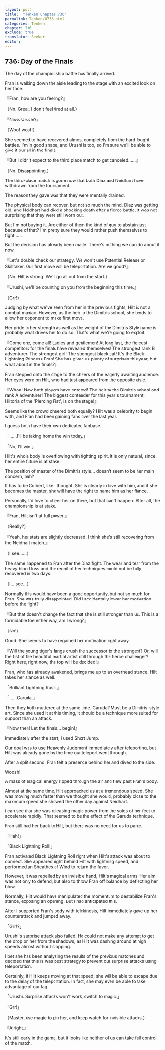 ```yaml
---
layout: post
title:  "Tenken Chapter 736"
permalink: Tenken/0736.html
categories: Tenken
chapter: 736
exclude: true
translator: Seeker
editor: 
---
```

<h2 id="ch736">736: Day of the Finals</h2>

<p>The day of the championship battle has finally arrived.</p>

<p>Fran is walking down the aisle leading to the stage with an excited look on her face.</p>

<p>『Fran, how are you feeling?』</p>
<p>（Nn. Great, I don't feel tired at all.）</p>
<p>『Nice. Urushi?』</p>
<p>（Woof woof!）</p>

<p>She seemed to have recovered almost completely from the hard fought battles. I'm in good shape, and Urushi is too, so I'm sure we'll be able to give it our all in the finals.</p>

<p>『But I didn't expect to the third place match to get canceled……』</p>
<p>（Nn. Disappointing.）</p>

<p>The third-place match is gone now that both Diaz and Neidhart have withdrawn from the tournament.</p>

<p>The reason they gave was that they were mentally drained.</p>

<p>The physical body can recover, but not so much the mind. Diaz was getting old, and Neidhart had died a shocking death after a fierce battle. It was not surprising that they were still worn out.</p>

<p>But I'm not buying it. Are either of them the kind of guy to abstain just because of that? I'm pretty sure they would rather push themselves to fight……</p>

<p>But the decision has already been made. There's nothing we can do about it now.</p>

<p>『Let's double check our strategy. We won't use Potential Release or Skilltaker. Our first move will be teleportation. Are we good?』</p>
<p>（Nn. Hilt is strong. We'll go all out from the start.）</p>
<p>『Urushi, we'll be counting on you from the beginning this time.』</p>
<p>（Grr!）</p>

<p>Judging by what we've seen from her in the previous fights, Hilt is not a combat maniac. However, as the heir to the Dimitris school, she tends to allow her opponent to make first move.</p>

<p>Her pride in her strength as well as the weight of the Dimitris Style name is probably what drives her to do so. That's what we're going to exploit.</p>

<p>『Come one, come all! Ladies and gentlemen! At long last, the fiercest competitors for the finals have revealed themselves! The strongest rank B adventurer! The strongest girl! The strongest black cat! It's the Black Lightning Princess Fran! She has given us plenty of surprises this year, but what about in the finals?』</p>

<p>Fran stepped onto the stage to the cheers of the eagerly awaiting audience. Her eyes were on Hilt, who had just appeared from the opposite aisle.</p>

<p>『Whoa! Now both players have entered! The heir to the Dimitris school and rank A adventurer! The biggest contender for this year's tournament, Hiltoria of the 'Piercing Fist', is on the stage!』</p>

<p>Seems like the crowd cheered both equally? Hilt was a celebrity to begin with, and Fran had been gaining fans over the last year.</p>

<p>I guess both have their own dedicated fanbase.</p>

<p>「……I'll be taking home the win today.」</p>
<p>「No, I'll win.」</p>

<p>Hilt's whole body is overflowing with fighting spirit. It is only natural, since her entire future is at stake.</p>

<p>The position of master of the Dimitris style… doesn't seem to be her main concern, huh?</p>

<p>It has to be Colbert, like I thought. She is clearly in love with him, and if she becomes the master, she will have the right to name him as her fiance.</p>

<p>Personally, I'd love to cheer her on there, but that can't happen. After all, the championship is at stake.</p>

<p>『Fran, Hilt isn't at full power.』</p>
<p>（Really?）</p>
<p>『Yeah, her stats are slightly decreased. I think she's still recovering from the Neidhart match.』</p>
<p>（I see……）</p>

<p>The same happened to Fran after the Diaz fight. The wear and tear from the heavy blood loss and the recoil of her techniques could not be fully recovered in two days.</p>

<p>（I… see…）</p>

<p>Normally this would have been a good opportunity, but not so much for Fran. She was truly disappointed. Did I accidentally lower her motivation before the fight?</p>

<p>『But that doesn't change the fact that she is still stronger than us. This is a formidable foe either way, am I wrong?』</p>
<p>（Nn!）</p>

<p>Good. She seems to have regained her motivation right away.</p>

<p>『Will the young tiger's fangs crush the successor to the strongest? Or, will the fist of the beautiful martial artist drill through the fierce challenger? Right here, right now, the top will be decided!』</p>

<p>Fran, who has already awakened, brings me up to an overhead stance. Hilt takes her stance as well.</p>

<p>「Brilliant Lightning Rush.」</p>
<p>「……Garuda.」</p>

<p>Then they both muttered at the same time. Garuda? Must be a Dimitris-style art. Since she used it at this timing, it should be a technique more suited for support than an attack.</p>

<p>『Now then! Let the finals… begin!』</p>

<p>Immediately after the start, I used Short Jump.</p>

<p>Our goal was to use Heavenly Judgment immediately after teleporting, but Hilt was already gone by the time our teleport went through.</p>

<p>After a split second, Fran felt a presence behind her and dived to the side.</p>

<p>Woosh!</p>

<p>A mass of magical energy ripped through the air and flew past Fran's body.</p>

<p>Almost at the same time, Hilt approached us at a tremendous speed. She was moving much faster than we thought she would, probably close to the maximum speed she showed the other day against Neidhart.</p>

<p>I can see that she was releasing magic power from the soles of her feet to accelerate rapidly. That seemed to be the effect of the Garuda technique.</p>

<p>Fran still had her back to Hilt, but there was no need for us to panic.</p>

<p>「Hah!」</p>
<p>「Black Lightning Roll!」</p>

<p>Fran activated Black Lightning Roll right when Hilt's attack was about to connect. She appeared right behind Hilt with lightning speed, and performed an Sheathes of Wind to return the favor.</p>

<p>However, it was repelled by an invisible hand, Hilt's magical arms. Her aim was not only to defend, but also to throw Fran off balance by deflecting her blow.</p>

<p>Normally, Hilt would have manipulated the momentum to destabilize Fran's stance, exposing an opening. But I had anticipated this.</p>

<p>After I supported Fran's body with telekinesis, Hilt immediately gave up her counterattack and jumped away.</p>

<p>「Grr!?」</p>

<p>Urushi's surprise attack also failed. He could not make any attempt to get the drop on her from the shadows, as Hilt was dashing around at high speeds almost without stopping.</p>

<p>I bet she has been analyzing the results of the previous matches and decided that this is was best strategy to prevent our surprise attacks using teleportation.</p>

<p>Certainly, if Hilt keeps moving at that speed, she will be able to escape due to the delay of the teleportation. In fact, she may even be able to take advantage of our lag.</p>

<p>「Urushi. Surprise attacks won't work, switch to magic.」</p>
<p>「Grr!」</p>
<p>（Master, use magic to pin her, and keep watch for invisible attacks.）</p>
<p>『Alright.』</p>

<p>It's still early in the game, but it looks like neither of us can take full control of the match.</p>



